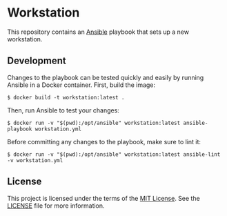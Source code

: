 # Workstation

This repository contains an [Ansible] playbook that sets up a new workstation.

## Development

Changes to the playbook can be tested quickly and easily by running Ansible in a
Docker container. First, build the image:

    $ docker build -t workstation:latest .

Then, run Ansible to test your changes:

    $ docker run -v "$(pwd):/opt/ansible" workstation:latest ansible-playbook workstation.yml

Before committing any changes to the playbook, make sure to lint it:

    $ docker run -v "$(pwd):/opt/ansible" workstation:latest ansible-lint -v workstation.yml

## License

This project is licensed under the terms of the [MIT License][mit]. See the
[LICENSE](./LICENSE.txt) file for more information.

[ansible]: https://www.ansible.com/
[jdno]: https://github.com/jdno
[mit]: https://opensource.org/licenses/MIT
